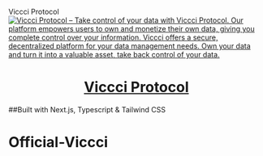 Viccci Protocol
<a href="https://viccci.xyz">
  <img alt="Viccci Protocol – Take control of your data with Viccci Protocol. Our platform empowers users to own and monetize their own data, giving you complete control over your information. Viccci offers a secure, decentralized platform for your data management needs. Own your data and turn it into a valuable asset, take back control of your data." src="/log.png">
  <h1 align="center">Viccci Protocol</h1>
</a>

##Built with Next.js, Typescript & Tailwind CSS



# Official-Viccci
